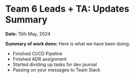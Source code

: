 # Team 6 Leads + TA: Updates Summary

**Date:** 15th May, 2024

**Summary of work done:** Here is what we have been doing:

- Finished CI/CD Pipeline
- Finished ADR assignment
- Started dividing up tasks for dev journal
- Passing on your messages to Team Slack